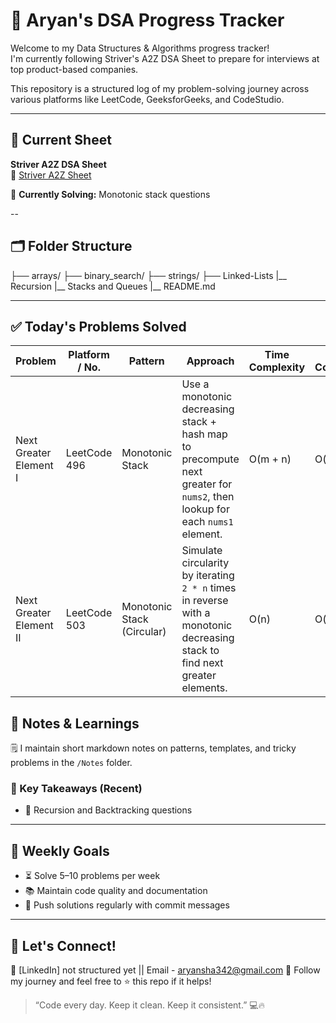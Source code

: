 # 🧠 Aryan's DSA Progress Tracker

Welcome to my Data Structures & Algorithms progress tracker!  
I'm currently following Striver's A2Z DSA Sheet to prepare for interviews at top product-based companies.

This repository is a structured log of my problem-solving journey across various platforms like LeetCode, GeeksforGeeks, and CodeStudio.

---

## 📌 Current Sheet
**Striver A2Z DSA Sheet**  
🔗 [Striver A2Z Sheet](#)

🧭 **Currently Solving:** Monotonic stack questions

--

## 🗂️ Folder Structure
├── arrays/
├── binary_search/
├── strings/
├── Linked-Lists
|__ Recursion
|__ Stacks and Queues
|__ README.md
 

---

## ✅ Today's Problems Solved
| Problem | Platform / No. | Pattern | Approach | Time Complexity | Space Complexity | File Name |
|---------|----------------|---------|----------|------------------|------------------|-----------|
| Next Greater Element I | LeetCode 496 | Monotonic Stack | Use a monotonic decreasing stack + hash map to precompute next greater for `nums2`, then lookup for each `nums1` element. | O(m + n) | O(n) | `next_greater_element_I.cpp` |
| Next Greater Element II | LeetCode 503 | Monotonic Stack (Circular) | Simulate circularity by iterating `2 * n` times in reverse with a monotonic decreasing stack to find next greater elements. | O(n) | O(n) | `next_greater_element_II.cpp` |




## 🧠 Notes & Learnings

🗒️ I maintain short markdown notes on patterns, templates, and tricky problems in the `/Notes` folder.

### 🔹 Key Takeaways (Recent)

- 📌 Recursion and Backtracking questions

---

## 📅 Weekly Goals

- ⏳ Solve 5–10 problems per week  
- 📚 Maintain code quality and documentation  
- 🔄 Push solutions regularly with commit messages  

---

## 🤝 Let's Connect!

💼 [LinkedIn] not structured yet || Email - aryansha342@gmail.com
🌱 Follow my journey and feel free to ⭐ this repo if it helps!

> “Code every day. Keep it clean. Keep it consistent.” 💻🔥

